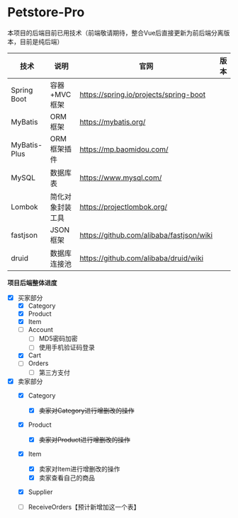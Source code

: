 # Petstore-Pro

本项目的后端目前已用技术（前端敬请期待，整合Vue后直接更新为前后端分离版本，目前是纯后端）

| 技术         | 说明             | 官网                                     | 版本 |
| ------------ | ---------------- | ---------------------------------------- | ---- |
| Spring Boot  | 容器+MVC框架     | https://spring.io/projects/spring-boot   |      |
| MyBatis      | ORM框架          | https://mybatis.org/                     |      |
| MyBatis-Plus | ORM框架插件      | https://mp.baomidou.com/                 |      |
| MySQL        | 数据库表         | https://www.mysql.com/                   |      |
| Lombok       | 简化对象封装工具 | https://projectlombok.org/               |      |
| fastjson     | JSON框架      | https://github.com/alibaba/fastjson/wiki |      |
| druid        | 数据库连接池     | https://github.com/alibaba/druid/wiki    |      |

**项目后端整体进度**

- [x] 买家部分
  - [x] Category
  - [x] Product
  - [x] Item
  - [ ] Account
    - [ ] MD5密码加密
    - [ ] 使用手机验证码登录
  - [x] Cart
  - [ ] Orders
    - [ ] 第三方支付
- [x] 卖家部分
  - [x] Category
    - [x] ~~卖家对Category进行增删改的操作~~
  - [x] Product
    - [x] ~~卖家对Product进行增删改的操作~~
  - [x] Item
    - [x] 卖家对Item进行增删改的操作
    - [x] 卖家查看自己的商品
  - [x] Supplier 
  - [ ] ReceiveOrders【预计新增加这一个表】



















